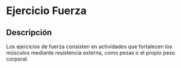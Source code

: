 # Ejercicio Fuerza

## Descripción
Los ejercicios de fuerza consisten en actividades que fortalecen los músculos mediante resistencia externa, como pesas o el propio peso corporal.
